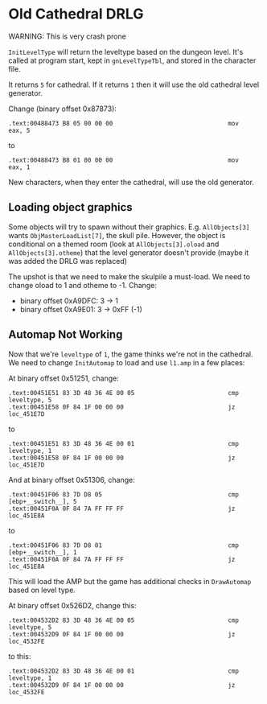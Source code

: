 Old Cathedral DRLG
===============================================================================

WARNING: This is very crash prone

`InitLevelType` will return the leveltype based on the dungeon level. It's called at program start, kept in `gnLevelTypeTbl`, and stored in the character file.

It returns `5` for cathedral. If it returns `1` then it will use the old cathedral level generator.

Change (binary offset 0x87873):

```
.text:00488473 B8 05 00 00 00                                mov     eax, 5
```

to

```
.text:00488473 B8 01 00 00 00                                mov     eax, 1
```

New characters, when they enter the cathedral, will use the old generator.

Loading object graphics
-------------------------------------------------------------------------------

Some objects will try to spawn without their graphics. E.g. `AllObjects[3]` wants `ObjMasterLoadList[7]`, the skull pile. However, the object is conditional on a themed room (look at `AllObjects[3].oload` and `AllObjects[3].otheme`) that the level generator doesn't provide (maybe it was added the DRLG was replaced)

The upshot is that we need to make the skulpile a must-load. We need to change oload to 1 and otheme to -1. Change:

 * binary offset 0xA9DFC: 3 -> 1
 * binary offset 0xA9E01: 3 -> 0xFF (-1)

Automap Not Working
-------------------------------------------------------------------------------

Now that we're `leveltype` of `1`, the game thinks we're not in the cathedral. We need to change `InitAutomap` to load and use `l1.amp` in a few places:

At binary offset 0x51251, change:

```
.text:00451E51 83 3D 48 36 4E 00 05                          cmp     leveltype, 5
.text:00451E58 0F 84 1F 00 00 00                             jz      loc_451E7D
```

to

```
.text:00451E51 83 3D 48 36 4E 00 01                          cmp     leveltype, 1
.text:00451E58 0F 84 1F 00 00 00                             jz      loc_451E7D
```

And at binary offset 0x51306, change:

```
.text:00451F06 83 7D D8 05                                   cmp     [ebp+__switch__], 5
.text:00451F0A 0F 84 7A FF FF FF                             jz      loc_451E8A
```

to

```
.text:00451F06 83 7D D8 01                                   cmp     [ebp+__switch__], 1
.text:00451F0A 0F 84 7A FF FF FF                             jz      loc_451E8A
```

This will load the AMP but the game has additional checks in `DrawAutomap` based on level type.

At binary offset 0x526D2, change this:

```
.text:004532D2 83 3D 48 36 4E 00 05                          cmp     leveltype, 5
.text:004532D9 0F 84 1F 00 00 00                             jz      loc_4532FE
```

to this:

```
.text:004532D2 83 3D 48 36 4E 00 01                          cmp     leveltype, 1
.text:004532D9 0F 84 1F 00 00 00                             jz      loc_4532FE
```
